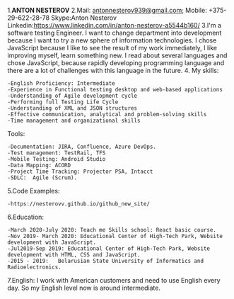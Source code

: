 1.**ANTON NESTEROV**
2.Mail: antonnesterov939@gmail.com; Mobile: +375-29-622-28-78 Skype:Anton Nesterov Linkedin:https://www.linkedin.com/in/anton-nesterov-a5544b160/
3.I'm a software testing Engineer. I want to change department into development because I want to try a new sphere of information technologies. I chose JavaScript because I like to see the result of my work immediately, I like improving myself, learn 
something new. I read about several languages and chose JavaScript, because rapidly developing programming language and there are a lot of challenges with this language in the future. 
4. My skills:
	
	-English Proficiency: Intermediate 
	-Experience in Functional testing desktop and web-based applications
	-Understanding of Agile development cycle
	-Performing full Testing Life Cycle
	-Understanding of XML and JSON structures
	-Effective communication, analytical and problem-solving skills
	-Time management and organizational skills
   Tools:
	
	-Documentation: JIRA, Confluence, Azure DevOps.                                      
	-Test management: TestRail, TFS 
	-Mobile Testing: Android Studio
	-Data Mapping: ACORD
	-Project Time Tracking: Projector PSA, Intacct
	-SDLC:  Agile (Scrum).
5.Code Examples: 

	-https://nesterovv.github.io/github_new_site/  
6.Education:
	
	-March 2020-July 2020: Teach me Skills school: React basic course.
	-Nov 2019- March 2020: Educational Center of High-Tech Park, Website development with JavaScript.
	-Jul2019-Sep 2019: Educational Center of High-Tech Park, Website development with HTML, CSS and JavaScript.
	-2015 - 2019: 	Belarusian State University of Informatics and Radioelectronics.
7.English: I work with American customers and need to use English every day. So my English level now is around intermediate.